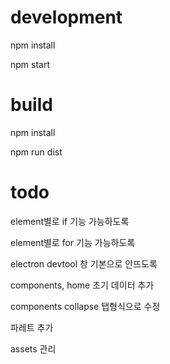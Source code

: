 # development

npm install

npm start

# build

npm install

npm run dist

# todo

element별로 if 기능 가능하도록

element별로 for 기능 가능하도록

electron devtool 창 기본으로 안뜨도록

components, home 초기 데이터 추가

components collapse 탭형식으로 수정

파레트 추가

assets 관리